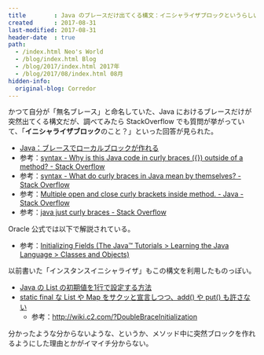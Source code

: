 ```yaml
---
title        : Java のブレースだけ出てくる構文：イニシャライザブロックというらしい
created      : 2017-08-31
last-modified: 2017-08-31
header-date  : true
path:
  - /index.html Neo's World
  - /blog/index.html Blog
  - /blog/2017/index.html 2017年
  - /blog/2017/08/index.html 08月
hidden-info:
  original-blog: Corredor
---
```


かつて自分が「無名ブレース」と命名していた、Java におけるブレースだけが突然出てくる構文だが、調べてみたら StackOverflow でも質問が挙がっていて、「**イニシャライザブロック**のこと？」といった回答が見られた。

- [Java：ブレースでローカルブロックが作れる](/blog/2016/03/18-01.html)
- 参考：[syntax - Why is this Java code in curly braces ({}) outside of a method? - Stack Overflow](https://stackoverflow.com/questions/5865069/why-is-this-java-code-in-curly-braces-outside-of-a-method)
- 参考：[syntax - What do curly braces in Java mean by themselves? - Stack Overflow](https://stackoverflow.com/questions/241088/what-do-curly-braces-in-java-mean-by-themselves)
- 参考：[Multiple open and close curly brackets inside method. - Java - Stack Overflow](https://stackoverflow.com/questions/5466974/multiple-open-and-close-curly-brackets-inside-method-java)
- 参考：[java just curly braces - Stack Overflow](https://stackoverflow.com/questions/4484884/java-just-curly-braces)

Oracle 公式では以下で解説されている。

- 参考：[Initializing Fields (The Java™ Tutorials > Learning the Java Language > Classes and Objects)](http://docs.oracle.com/javase/tutorial/java/javaOO/initial.html)

以前書いた「インスタンスイニシャライザ」もこの構文を利用したものっぽい。

- [Java の List の初期値を1行で設定する方法](/blog/2016/03/16-01.html)
- [static final な List や Map をサクッと宣言しつつ、add() や put() も許さない](/blog/2016/06/20-01.html)
  - 参考：<http://wiki.c2.com/?DoubleBraceInitialization>

分かったような分からないような、というか、メソッド中に突然ブロックを作れるようにした理由とかがイマイチ分からない。
